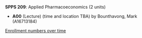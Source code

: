 **SPPS 209**: Applied Pharmacoeconomics (2 units)

- **A00** (Lecture) (time and location TBA) by Bounthavong, Mark (A16713184)

[Enrollment numbers over time](./SPPS209.tsv)
